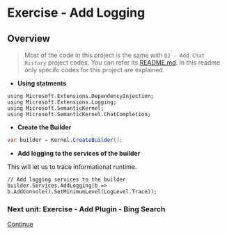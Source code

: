 ﻿# Exercise - Add Logging

## Overview

> Most of the code in this project is the same with `02 - Add Chat History` project codes. You can refer its [README.md](../02%20-%20Add%20Chat%20History/README.md). In this readme only specifc codes for this project are explained.

- **Using statments**

```Csharp
using Microsoft.Extensions.DependencyInjection;
using Microsoft.Extensions.Logging;
using Microsoft.SemanticKernel;
using Microsoft.SemanticKernel.ChatCompletion;
```

- **Create the Builder**

```csharp
var builder = Kernel.CreateBuilder();
```

- **Add logging to the services of the builder**

This will let us to trace informationat runtime.

```Csharp
// Add logging services to the builder
builder.Services.AddLogging(b => b.AddConsole().SetMinimumLevel(LogLevel.Trace));
```

### Next unit: Exercise - Add Plugin - Bing Search

[Continue](./05%20Add%20Plugin%20(Bing%20Search).md)